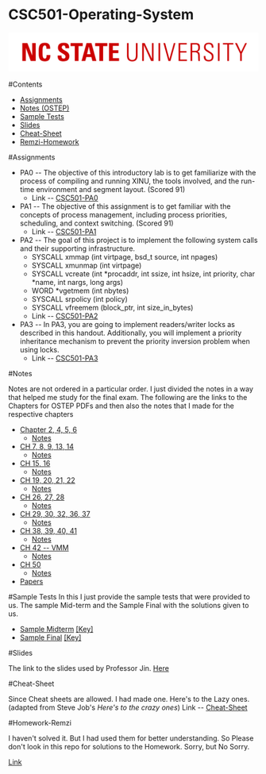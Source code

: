 # CSC501-Operating-System

![](./10-NCSU-Logo.png)

#Contents
* [Assignments](#Assignments)
* [Notes (OSTEP)](#Notes)
* [Sample Tests](#Sample-Tests)
* [Slides](#Slides)
* [Cheat-Sheet](#Cheat-Sheet)
* [Remzi-Homework]()

#Assignments

* PA0 -- The objective of this introductory lab is to get familiarize with the process of compiling and running XINU, the tools involved, and the run-time environment and segment layout. (Scored 91)
	* Link -- [CSC501-PA0](./Assignments/PA0)
* PA1 -- The objective of this assignment is to get familiar with the concepts of process management, including process priorities, scheduling, and context switching. (Scored 91)
	* Link -- [CSC501-PA1](./Assignments/PA1)
* PA2 -- The goal of this project is to implement the following system calls and their supporting infrastructure.
	* SYSCALL xmmap (int virtpage, bsd\_t source, int npages)
	* SYSCALL xmunmap (int virtpage)
	* SYSCALL vcreate (int \*procaddr, int ssize, int hsize, int priority, char \*name, int nargs, long args)
	* WORD \*vgetmem (int nbytes)
	* SYSCALL srpolicy (int policy)
	* SYSCALL vfreemem (block\_ptr, int size\_in\_bytes)
	* Link -- [CSC501-PA2](./Assignments/PA2)
* PA3 -- In PA3, you are going to implement readers/writer locks as described in this handout. Additionally, you will implement a priority inheritance mechanism to prevent the priority inversion problem when using locks.
	* Link -- [CSC501-PA3](./Assignments/PA3)

#Notes

Notes are not ordered in a particular order. I just divided the notes in a way that helped me study for the final exam. The following are the links to the Chapters for OSTEP PDFs and then also the notes that I made for the respective chapters

* [Chapter 2, 4, 5, 6](./Notes/01-12-2018/)
	* [Notes](./Notes/01-12-2018/CH2,4,5,6.pdf)
* [CH 7, 8, 9, 13, 14](./Notes/02-12-2018/)
	* [Notes](./Notes/02-12-2018/CH7,8,9,13,14.pdf)
* [CH 15, 16](./Notes/03-12-2018/)
	* [Notes](./Notes/03-12-2018/CH15,16.pdf)
* [CH 19, 20, 21, 22](./Notes/04-12-2018/)
	* [Notes](./Notes/04-12-2018/CH19,20,21,22.pdf)
* [CH 26, 27, 28](./Notes/05-12-2018/)
	* [Notes](./Notes/05-12-2018/CH26,27,28.pdf)
* [CH 29, 30, 32, 36, 37](./Notes/06-12-2018/)
	* [Notes](./Notes/06-12-2018/CH29,30,32,36,37.pdf)
* [CH 38, 39, 40, 41](./Notes/07-12-2018/)
	* [Notes](./Notes/07-12-2018/CH38,39,40,41,42.pdf)
* [CH 42 -- VMM](./Notes/08-12-2018/)
	* [Notes](./Notes/08-12-2018/08-12-2018.pdf)
* [CH 50](./Notes/09-12-2018/)
	* [Notes](./Notes/09-12-2018/CH50.pdf)
* [Papers](./Notes/Papers/)


#Sample Tests
In this I just provide the sample tests that were provided to us. The sample Mid-term and the Sample Final with the solutions given to us.
* [Sample Midterm](./Sample-tests/Sample-Midterm.pdf) [[Key]](./Sample-tests/Sample-Midterm-Key.pdf)
* [Sample Final](./Sample-tests/Sample-Final.pdf) [[Key]](./Sample-tests/Sample-Final-Key.pdf)

#Slides

The link to the slides used by Professor Jin. [Here](./Slides-20181220/)

#Cheat-Sheet

Since Cheat sheets are allowed. I had made one. Here's to the Lazy ones. (adapted from Steve Job's *Here's to the crazy ones*) Link -- [Cheat-Sheet](./CheatSheet/CheatSheet.pdf)

#Homework-Remzi

I haven't solved it. But I had used them for better understanding. So Please don't look in this repo for solutions to the Homework. Sorry, but No Sorry.

[Link](./HomeWork-remzi/all)